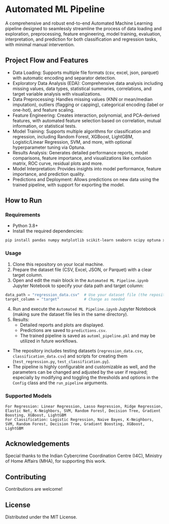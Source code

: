 # Automated ML Pipeline
  
A comprehensive and robust end-to-end Automated Machine Learning pipeline designed to seamlessly streamline the process of data loading and exploration, preprocessing, feature engineering, model training, evaluation, interpretation, and prediction for both classification and regression tasks, with minimal manual intervention.

## Project Flow and Features

- Data Loading: Supports multiple file formats (csv, excel, json, parquet) with automatic encoding and separator detection.
- Exploratory Data Analysis (EDA): Comprehensive data analysis including missing values, data types, statistical summaries, correlations, and target variable analysis with visualizations.
- Data Preprocessing: Handles missing values (KNN or mean/median imputation), outliers (flagging or capping), categorical encoding (label or one-hot), and feature scaling.
- Feature Engineering: Creates interaction, polynomial, and PCA-derived features, with automated feature selection based on correlation, mutual information, or statistical tests.
- Model Training: Supports multiple algorithms for classification and regression, including Random Forest, XGBoost, LightGBM, Logistic/Linear Regression, SVM, and more, with optional hyperparameter tuning via Optuna.
- Results Analysis: Generates detailed performance reports, model comparisons, feature importance, and visualizations like confusion matrix, ROC curve, residual plots and more.
- Model Interpretation: Provides insights into model performance, feature importance, and prediction quality.
- Predictions and Deployment: Allows predictions on new data using the trained pipeline, with support for exporting the model.

## How to Run

### Requirements

- Python 3.8+
- Install the required dependencies:
```bash
pip install pandas numpy matplotlib scikit-learn seaborn scipy optuna xgboost lightgbm imbalanced-learn openpyxl pyarrow
```

### Usage

1. Clone this repository on your local machine.
2. Prepare the dataset file (CSV, Excel, JSON, or Parquet) with a clear target column.
3. Open and edit the main block in the `Automated ML Pipeline.ipynb` Jupyter Notebook to specify your data path and target column:
```python
data_path = "regression_data.csv"  # Use your dataset file (the repository does contain test datasets too)
target_column = "target"           # Change as needed
```
4. Run and execute the `Automated ML Pipeline.ipynb` Jupyter Notebook (making sure the dataset file lies in the same directory).
5. Results:
   - Detailed reports and plots are displayed.
   - Predictions are saved to `predictions.csv`.
   - The trained pipeline is saved as `automl_pipeline.pkl` and may be utilized in future workflows.

- The repository includes testing datasets (`regression_data.csv`, `classification_data.csv`) and scripts for creating them (`test_regression.py`, `test_classification.py`).
- The pipeline is highly configurable and customizable as well, and the parameters can be changed and adjusted by the user if required; especially by modifying and toggling the thresholds and options in the `Config` class and the `run_pipeline` arguments.

### Supported Models

```
For Regression: Linear Regression, Lasso Regression, Ridge Regression, Elastic Net, K-Neighbors, SVM, Random Forest, Decision Tree, Gradient Boosting, XGBoost, LightGBM
For Classification: Logistic Regression, Naive Bayes, K-Neighbors, SVM, Random Forest, Decision Tree, Gradient Boosting, XGBoost, LightGBM
```

## Acknowledgements

Special thanks to the Indian Cybercrime Coordination Centre (I4C), Ministry of Home Affairs (MHA), for supporting this work.

## Contributing

Contributions are welcome!

## License

Distributed under the MIT License. 
